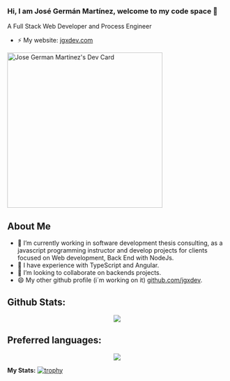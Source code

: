 ### Hi, I am José Germán Martínez, welcome to my code space 👋
A Full Stack Web Developer and Process Engineer
- ⚡ My website: [jgxdev.com](https://jgxdev.com)

<a href="https://app.daily.dev/jgxdev"><img src="https://api.daily.dev/devcards/v2/PsIBCeMLwqPz5EVHC5AO8.png?type=default&r=dr5" width="356" alt="Jose German Martinez's Dev Card"/></a>
## About Me

- 🔭 I’m currently working in software development thesis consulting, as a javascript programming instructor and develop projects for clients focused on Web development, Back End with NodeJs.
- 🌱 I have experience with TypeScript and Angular.
- 👯 I’m looking to collaborate on backends projects.
- 😄 My other github profile (i´m working on it) [github.com/jgxdev](https://github.com/jgxdev).

##  Github Stats:

<p align="center">
  <img src="https://github-readme-stats.vercel.app/api?username=josegermanx&hide=stars&show_icons=true&theme=ligth&line_height=32">
</p>

##  Preferred languages:
<p align="center">
  <img src="https://github-readme-stats.vercel.app/api/top-langs/?username=josegermanx&count_private=true&theme=ligth">
</p>

**My Stats:**
[![trophy](https://github-profile-trophy.vercel.app/?username=josegermanx)](https://github.com/ryo-ma/github-profile-trophy)

